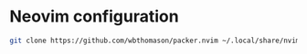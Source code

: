 # Neovim configuration

```sh
git clone https://github.com/wbthomason/packer.nvim ~/.local/share/nvim/site/pack/packer/opt/packer.nvim
```
